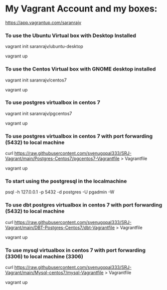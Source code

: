 # My Vagrant Account and my boxes:
https://app.vagrantup.com/saranrajv

### To use the Ubuntu Virtual box with Desktop Installed 

vagrant init saranrajv/ubuntu-desktop 

vagrant up

### To use the Centos Virtual box with GNOME desktop installed

vagrant init saranrajv/centos7 

vagrant up


### To use postgres virtualbox in centos 7

vagrant init saranrajv/pgcentos7 

vagrant up


### To use postgres virtualbox in centos 7 with port forwarding (5432) to local machine

curl https://raw.githubusercontent.com/svenugopal333/SRJ-Vagrant/main/Postgres-Centos7/pgcentos7-Vagrantfile > Vagrantfile

vagrant up

### To start using the postgresql in the localmachine 

psql -h 127.0.0.1 -p 5432 -d postgres -U pgadmin -W 

### To use dbt postgres virtualbox in centos 7 with port forwarding (5432) to local machine

curl https://raw.githubusercontent.com/svenugopal333/SRJ-Vagrant/main/DBT-Postgres-Centos7/dbt-Vagrantfile > Vagrantfile

vagrant up


### To use mysql virtualbox in centos 7 with port forwarding (3306) to local machine (3306)

curl https://raw.githubusercontent.com/svenugopal333/SRJ-Vagrant/main/Mysql-centos7/mysql-Vagrantfile > Vagrantfile

vagrant up
